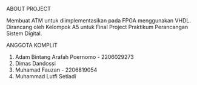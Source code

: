 ABOUT PROJECT 

Membuat ATM untuk diimplementasikan pada FPGA menggunakan VHDL.
Dirancang oleh Kelompok A5 untuk Final Project Praktikum Perancangan Sistem Digital.

ANGGOTA KOMPLIT

1. Adam Bintang Arafah Poernomo - 2206029273
2. Dimas Dandossi
3. Muhamad Fauzan - 2206819054
4. Muhammad Lutfi Setiadi
